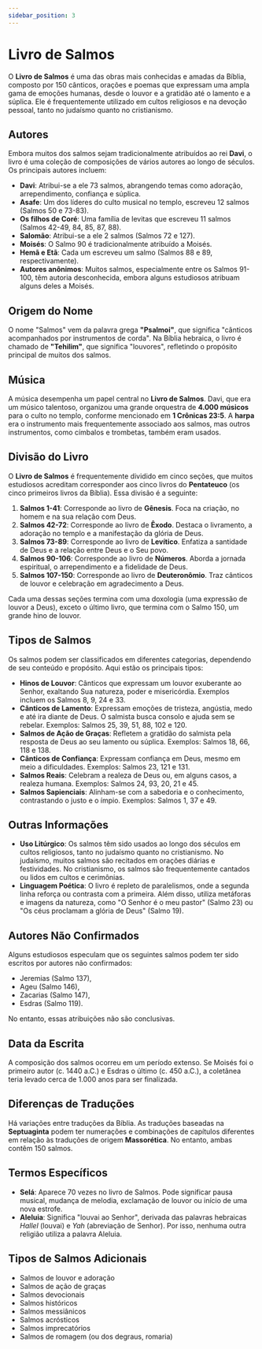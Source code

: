 ```yaml
---
sidebar_position: 3
---
```


# Livro de Salmos

O **Livro de Salmos** é uma das obras mais conhecidas e amadas da Bíblia, composto por 150 cânticos, orações e poemas que expressam uma ampla gama de emoções humanas, desde o louvor e a gratidão até o lamento e a súplica. Ele é frequentemente utilizado em cultos religiosos e na devoção pessoal, tanto no judaísmo quanto no cristianismo.

## Autores

Embora muitos dos salmos sejam tradicionalmente atribuídos ao rei **Davi**, o livro é uma coleção de composições de vários autores ao longo de séculos. Os principais autores incluem:

- **Davi**: Atribui-se a ele 73 salmos, abrangendo temas como adoração, arrependimento, confiança e súplica.
- **Asafe**: Um dos líderes do culto musical no templo, escreveu 12 salmos (Salmos 50 e 73-83).
- **Os filhos de Coré**: Uma família de levitas que escreveu 11 salmos (Salmos 42-49, 84, 85, 87, 88).
- **Salomão**: Atribui-se a ele 2 salmos (Salmos 72 e 127).
- **Moisés**: O Salmo 90 é tradicionalmente atribuído a Moisés.
- **Hemã e Etã**: Cada um escreveu um salmo (Salmos 88 e 89, respectivamente).
- **Autores anônimos**: Muitos salmos, especialmente entre os Salmos 91-100, têm autoria desconhecida, embora alguns estudiosos atribuam alguns deles a Moisés.

## Origem do Nome

O nome "Salmos" vem da palavra grega **"Psalmoi"**, que significa "cânticos acompanhados por instrumentos de corda". Na Bíblia hebraica, o livro é chamado de **"Tehilim"**, que significa "louvores", refletindo o propósito principal de muitos dos salmos.

## Música

A música desempenha um papel central no **Livro de Salmos**. Davi, que era um músico talentoso, organizou uma grande orquestra de **4.000 músicos** para o culto no templo, conforme mencionado em **1 Crônicas 23:5**. A **harpa** era o instrumento mais frequentemente associado aos salmos, mas outros instrumentos, como címbalos e trombetas, também eram usados.

## Divisão do Livro

O **Livro de Salmos** é frequentemente dividido em cinco seções, que muitos estudiosos acreditam corresponder aos cinco livros do **Pentateuco** (os cinco primeiros livros da Bíblia). Essa divisão é a seguinte:

1. **Salmos 1-41**: Corresponde ao livro de **Gênesis**. Foca na criação, no homem e na sua relação com Deus.
2. **Salmos 42-72**: Corresponde ao livro de **Êxodo**. Destaca o livramento, a adoração no templo e a manifestação da glória de Deus.
3. **Salmos 73-89**: Corresponde ao livro de **Levítico**. Enfatiza a santidade de Deus e a relação entre Deus e o Seu povo.
4. **Salmos 90-106**: Corresponde ao livro de **Números**. Aborda a jornada espiritual, o arrependimento e a fidelidade de Deus.
5. **Salmos 107-150**: Corresponde ao livro de **Deuteronômio**. Traz cânticos de louvor e celebração em agradecimento a Deus.

Cada uma dessas seções termina com uma doxologia (uma expressão de louvor a Deus), exceto o último livro, que termina com o Salmo 150, um grande hino de louvor.

## Tipos de Salmos

Os salmos podem ser classificados em diferentes categorias, dependendo de seu conteúdo e propósito. Aqui estão os principais tipos:

- **Hinos de Louvor**: Cânticos que expressam um louvor exuberante ao Senhor, exaltando Sua natureza, poder e misericórdia. Exemplos incluem os Salmos 8, 9, 24 e 33.
- **Cânticos de Lamento**: Expressam emoções de tristeza, angústia, medo e até ira diante de Deus. O salmista busca consolo e ajuda sem se rebelar. Exemplos: Salmos 25, 39, 51, 88, 102 e 120.
- **Salmos de Ação de Graças**: Refletem a gratidão do salmista pela resposta de Deus ao seu lamento ou súplica. Exemplos: Salmos 18, 66, 118 e 138.
- **Cânticos de Confiança**: Expressam confiança em Deus, mesmo em meio a dificuldades. Exemplos: Salmos 23, 121 e 131.
- **Salmos Reais**: Celebram a realeza de Deus ou, em alguns casos, a realeza humana. Exemplos: Salmos 24, 93, 20, 21 e 45.
- **Salmos Sapienciais**: Alinham-se com a sabedoria e o conhecimento, contrastando o justo e o ímpio. Exemplos: Salmos 1, 37 e 49.

## Outras Informações

- **Uso Litúrgico**: Os salmos têm sido usados ao longo dos séculos em cultos religiosos, tanto no judaísmo quanto no cristianismo. No judaísmo, muitos salmos são recitados em orações diárias e festividades. No cristianismo, os salmos são frequentemente cantados ou lidos em cultos e cerimônias.
- **Linguagem Poética**: O livro é repleto de paralelismos, onde a segunda linha reforça ou contrasta com a primeira. Além disso, utiliza metáforas e imagens da natureza, como "O Senhor é o meu pastor" (Salmo 23) ou "Os céus proclamam a glória de Deus" (Salmo 19).

## Autores Não Confirmados

Alguns estudiosos especulam que os seguintes salmos podem ter sido escritos por autores não confirmados: 

- Jeremias (Salmo 137), 
- Ageu (Salmo 146), 
- Zacarias (Salmo 147), 
- Esdras (Salmo 119). 

No entanto, essas atribuições não são conclusivas.

## Data da Escrita

A composição dos salmos ocorreu em um período extenso. Se Moisés foi o primeiro autor (c. 1440 a.C.) e Esdras o último (c. 450 a.C.), a coletânea teria levado cerca de 1.000 anos para ser finalizada.

## Diferenças de Traduções

Há variações entre traduções da Bíblia. As traduções baseadas na **Septuaginta** podem ter numerações e combinações de capítulos diferentes em relação às traduções de origem **Massorética**. No entanto, ambas contêm 150 salmos.

## Termos Específicos

- **Selá**: Aparece 70 vezes no livro de Salmos. Pode significar pausa musical, mudança de melodia, exclamação de louvor ou início de uma nova estrofe.
- **Aleluia**: Significa "louvai ao Senhor", derivada das palavras hebraicas *Hallel* (louvai) e *Yah* (abreviação de Senhor). Por isso, nenhuma outra religião utiliza a palavra Aleluia.

## Tipos de Salmos Adicionais

- Salmos de louvor e adoração
- Salmos de ação de graças
- Salmos devocionais
- Salmos históricos
- Salmos messiânicos
- Salmos acrósticos
- Salmos imprecatórios
- Salmos de romagem (ou dos degraus, romaria)
